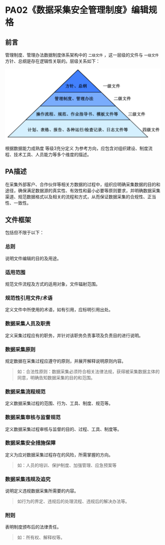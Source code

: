 # PA02《数据采集安全管理制度》编辑规格

## 前言

管理制度、管理办法数据制度体系架构中的 `二级文件`  ，这一层级的文件与 `一级文件` 方针、总纲是存在逻辑性关联的。层级关系如下：

![数据安全制度体系层级](./image/%E6%95%B0%E6%8D%AE%E5%AE%89%E5%85%A8%E5%88%B6%E5%BA%A6%E4%BD%93%E7%B3%BB%E5%B1%82%E7%BA%A7.png)

根据数据能力成熟度 等级3充分定义 为参考方向，应包含对组织建设、制度流程、技术工具、人员能力等多个维度的描述。

## PA描述

在采集外部客户、合作伙伴等相关方数据的过程中，组织应明确采集数据的目的和途径，确保满足数据源的真实性、有效性和最小必要等原则要求，并明确数据采集渠道、规范数据格式以及相关的流程和方式，从而保证数据采集的合规性、正当性、一致性。

## 文件框架

包括但不限于以下：

### 总则
说明文件编辑的目的及用途。

### 适用范围
规范文件流程及方式的适用对象，文件辐射范围。

### 规范性引用文件/术语
定义文件中所使用的术语，如有引用，应标明引用出处。

### 数据采集人员及职责
定义采集过程应有的职务，并针对该职务负责事项及负责目的进行说明。

### 数据采集原则
规定数据在采集过程应遵守的原则，并展开解释说明原则内容。

> 如：合法性原则：数据采集必须符合相关法律法规，获得被采集数据主体的同意，明确告知数据采集的目的和范围。

### 数据采集流程规范
定义数据采集过程的范围、行为、工具、制度、规范等。

### 数据采集审核与监督规范
定义数据采集过程审核与监督的目的、过程、工具、制度等。

### 数据采集安全措施保障
定义为应对数据采集过程存在的风险，所需掌握的方向。

> 如：人员的培训、保护制度、加强管理、应急预案等

### 数据采集违规及追究
说明定义违规数据采集所需要的内容。
> 如行为的界定、违规后的处理流程、违规后的解决办法等。

### 附则
表明制度颁布后的法律责任。

> 如：所有权、解释权等。